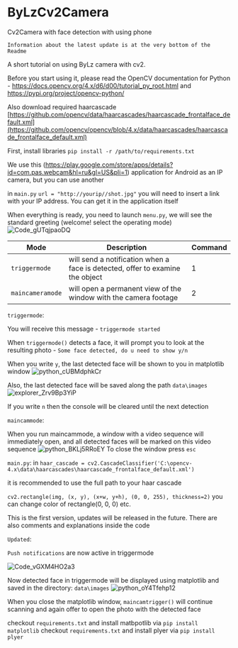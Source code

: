 # ByLzCv2Camera
Cv2Camera with face detection with using phone

`Information about the latest update is at the very bottom of the Readme`

A short tutorial on using ByLz camera with cv2.

Before you start using it, please read the OpenCV documentation for Python - https://docs.opencv.org/4.x/d6/d00/tutorial_py_root.html and https://pypi.org/project/opencv-python/

Also download required haarcascade [https://github.com/opencv/data/haarcascades/haarcascade_frontalface_default.xml](https://github.com/opencv/opencv/blob/4.x/data/haarcascades/haarcascade_frontalface_default.xml)


First, install libraries
`pip install -r /path/to/requirements.txt`

We use this 
(https://play.google.com/store/apps/details?id=com.pas.webcam&hl=ru&gl=US&pli=1) 
application for Android as an IP camera, but you can use another

in `main.py`  `url = "http://yourip//shot.jpg"` you will need to insert a link with your IP address. You can get it in the application itself

When everything is ready, you need to launch `menu.py`, we will see the standard greeting
(welcome!
select the operating mode)
![Code_gUTqjpaoDQ](https://github.com/Bytelibz/ByLzCv2Camera/assets/55909716/13acec47-879a-4728-85e5-88cd3bc26de8)

| Mode | Description | Command |
| --- | --- | --- |
| `triggermode` | will send a notification when a face is detected, offer to examine the object | 1 |
| `maincameramode` | will open a permanent view of the window with the camera footage | 2 |

`triggermode`:

You will receive this message - `triggermode started`

When `triggermode()` detects a face, it will prompt you to look at the resulting photo - `Some face detected, do u need to show y/n`

When you write `y`, the last detected face will be shown to you in matplotlib window
![python_cUBMdphkCr](https://github.com/Bytelibz/ByLzCv2Camera/assets/55909716/28427eb6-e7a6-4265-8b28-93bed8ab6e5d)

Also, the last detected face will be saved along the path `data\images`
![explorer_Zrv9Bp3YiP](https://github.com/Bytelibz/ByLzCv2Camera/assets/55909716/0658f4fb-b3d4-493e-95a7-1bcae3f3d143)


If you write `n` then the console will be cleared until the next detection

`maincammode`:

When you run maincammode, a window with a video sequence will immediately open, and all detected faces will be marked on this video sequence
![python_BKLj5RRoEY](https://github.com/Bytelibz/ByLzCv2Camera/assets/55909716/626daf36-100a-4fc5-b20b-524b25872b1e)
To close the window press `esc`



`main.py`:
in `haar_cascade = cv2.CascadeClassifier('C:\opencv-4.x\data\haarcascades\haarcascade_frontalface_default.xml')` 

it is recommended to use the full path to your haar cascade



`cv2.rectangle(img, (x, y), (x+w, y+h), (0, 0, 255), thickness=2)` you can change color of rectangle(0, 0, 0) etc.


This is the first version, updates will be released in the future. There are also comments and explanations inside the code

`Updated`:

`Push notifications` are now active in triggermode

![Code_vGXM4HO2a3](https://github.com/Bytelibz/ByLzCv2Camera/assets/55909716/c4d05ecb-0306-4a6b-8fa7-abf69cb525c1)




Now detected face in triggermode  will be displayed using matplotlib and saved in the directory: `data\images`
![python_oY4Tfehp12](https://github.com/Bytelibz/ByLzCv2Camera/assets/55909716/ca1626a1-c489-44ff-b97c-2cf806b20c07)

When you close the matplotlib window, `maincamtrigger()` will continue scanning and again offer to open the photo with the detected face

checkout `requirements.txt` and install matbpotlib via `pip install matplotlib`
checkout `requirements.txt` and install plyer via `pip install plyer`
